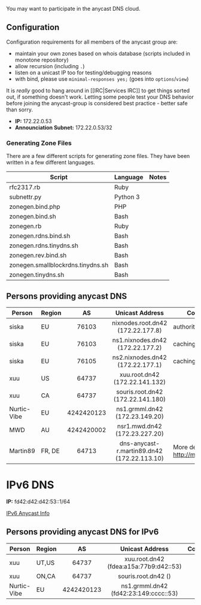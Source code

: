 You may want to participate in the anycast DNS cloud.

## Configuration

Configuration requirements for all members of the anycast group are:
 * maintain your own zones based on whois database (scripts included in monotone repository)
 * allow recursion (including `.`)
 * listen on a unicast IP too for testing/debugging reasons
 * with bind, please use ```minimal-responses yes;``` (goes into ```options```/```view```)

It is _really_ good to hang around in [[IRC|Services IRC]] to get things sorted out, if something doesn't work. Letting some people test your DNS behavior before joining the anycast-group is considered best practice - better safe than sorry.

 * **IP:** 172.22.0.53
 * **Announciation Subnet:** 172.22.0.53/32

### Generating Zone Files

There are a few different scripts for generating zone files. They have been written in a few different languages. 

| **Script** | **Language** | **Notes** |
|---------------------|--------------|-----------|
|rfc2317.rb | Ruby |
|subnettr.py | Python 3 |
|zonegen.bind.php | PHP |
|zonegen.bind.sh | Bash |
|zonegen.rb | Ruby |
|zonegen.rdns.bind.sh | Bash |
|zonegen.rdns.tinydns.sh | Bash |
|zonegen.rev.bind.sh | Bash |
|zonegen.smallblockrdns.tinydns.sh | Bash |
|zonegen.tinydns.sh | Bash

## Persons providing anycast DNS

| **Person**  | **Region** | **AS** | **Unicast Address**       | **Comments**       |
|-------------|---|:------:|:----------------------------------:|--------------------|
| siska       |EU | 76103  | nixnodes.root.dn42 (172.22.177.8)  | authoritative only |
| siska       |EU | 76103  | ns1.nixnodes.dn42  (172.22.177.2)  | caching            |
| siska       |EU | 76105  | ns2.nixnodes.dn42  (172.22.177.1)  | caching            |
| xuu         |US | 64737  | xuu.root.dn42   (172.22.141.132)   ||
| xuu         |CA | 64737  | souris.root.dn42 (172.22.141.180)  ||          
| Nurtic-Vibe |EU | 4242420123 | ns1.grmml.dn42 (172.23.149.20) || 
| MWD         |AU | 4242420002 | nsr1.mwd.dn42 (172.23.227.20) ||
| Martin89 | FR, DE | 64713 | dns-anycast-r.martin89.dn42 (172.22.113.10) | More describtion on http://martin89.dn42 |

# IPv6 DNS

**IP:** fd42:d42:d42:53::1/64

[IPv6 Anycast Info](https://dn42.net/IPv6-Anycast)

## Persons providing anycast DNS for IPv6


| **Person**  | **Region**    | **AS** | **Unicast Address**           | **Comments** |
|-------------|---|:---------:|:--------------------------------------:|--------------|
| xuu         |UT,US| 64737      | xuu.root.dn42 (fdea:a15a:77b9:d42::53) ||   
| xuu         |ON,CA| 64737 | souris.root.dn42 () | |
| Nurtic-Vibe |EU |4242420123 | ns1.grmml.dn42 (fd42:23:149:cccc::53)  ||
